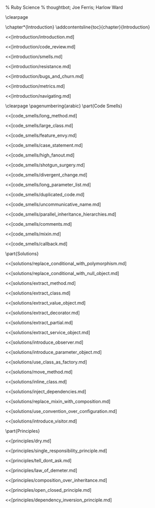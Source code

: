 % Ruby Science
% thoughtbot; Joe Ferris; Harlow Ward

\clearpage

\chapter*{Introduction}
\addcontentsline{toc}{chapter}{Introduction}

<<[introduction/introduction.md]

<<[introduction/code_review.md]

<<[introduction/smells.md]

<<[introduction/resistance.md]

<<[introduction/bugs_and_churn.md]

<<[introduction/metrics.md]

<<[introduction/navigating.md]

\clearpage
\pagenumbering{arabic}
\part{Code Smells}

<<[code_smells/long_method.md]

<<[code_smells/large_class.md]

<<[code_smells/feature_envy.md]

<<[code_smells/case_statement.md]

<<[code_smells/high_fanout.md]

<<[code_smells/shotgun_surgery.md]

<<[code_smells/divergent_change.md]

<<[code_smells/long_parameter_list.md]

<<[code_smells/duplicated_code.md]

<<[code_smells/uncommunicative_name.md]

<<[code_smells/parallel_inheritance_hierarchies.md]

<<[code_smells/comments.md]

<<[code_smells/mixin.md]

<<[code_smells/callback.md]

\part{Solutions}

<<[solutions/replace_conditional_with_polymorphism.md]

<<[solutions/replace_conditional_with_null_object.md]

<<[solutions/extract_method.md]

<<[solutions/extract_class.md]

<<[solutions/extract_value_object.md]

<<[solutions/extract_decorator.md]

<<[solutions/extract_partial.md]

<<[solutions/extract_service_object.md]

<<[solutions/introduce_observer.md]

<<[solutions/introduce_parameter_object.md]

<<[solutions/use_class_as_factory.md]

<<[solutions/move_method.md]

<<[solutions/inline_class.md]

<<[solutions/inject_dependencies.md]

<<[solutions/replace_mixin_with_composition.md]

<<[solutions/use_convention_over_configuration.md]

<<[solutions/introduce_visitor.md]

\part{Principles}

<<[principles/dry.md]

<<[principles/single_responsibility_principle.md]

<<[principles/tell_dont_ask.md]

<<[principles/law_of_demeter.md]

<<[principles/composition_over_inheritance.md]

<<[principles/open_closed_principle.md]

<<[principles/dependency_inversion_principle.md]
